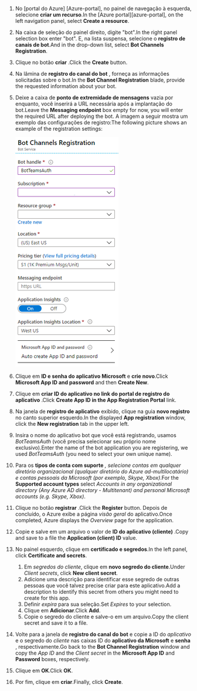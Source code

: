 1. <span data-ttu-id="88d63-101">No [portal do Azure] [Azure-portal], no painel de navegação à esquerda, selecione **criar um recurso**.</span><span class="sxs-lookup"><span data-stu-id="88d63-101">In the [Azure portal][azure-portal], on the left navigation panel, select **Create a resource**.</span></span>
1. <span data-ttu-id="88d63-102">Na caixa de seleção do painel direito, digite "bot".</span><span class="sxs-lookup"><span data-stu-id="88d63-102">In the right panel selection box enter "bot".</span></span> <span data-ttu-id="88d63-103">E, na lista suspensa, selecione o **registro de canais de bot**.</span><span class="sxs-lookup"><span data-stu-id="88d63-103">And in the drop-down list, select **Bot Channels Registration**.</span></span>
1. <span data-ttu-id="88d63-104">Clique no botão **criar** .</span><span class="sxs-lookup"><span data-stu-id="88d63-104">Click the **Create** button.</span></span>
1. <span data-ttu-id="88d63-105">Na lâmina de **registro do canal do bot** , forneça as informações solicitadas sobre o bot.</span><span class="sxs-lookup"><span data-stu-id="88d63-105">In the **Bot Channel Registration** blade, provide the requested information about your bot.</span></span>
1. <span data-ttu-id="88d63-106">Deixe a caixa de **ponto de extremidade de mensagens** vazia por enquanto, você inserirá a URL necessária após a implantação do bot.</span><span class="sxs-lookup"><span data-stu-id="88d63-106">Leave the **Messaging endpoint** box empty for now, you will enter the required URL after deploying the bot.</span></span> <span data-ttu-id="88d63-107">A imagem a seguir mostra um exemplo das configurações de registro:</span><span class="sxs-lookup"><span data-stu-id="88d63-107">The following picture shows an example of the registration settings:</span></span>

    ![registro de canais de aplicativos bot](../../assets/images/authentication/auth-bot-channels-registration.png)

1. <span data-ttu-id="88d63-109">Clique em **ID e senha do aplicativo Microsoft** e **crie novo**.</span><span class="sxs-lookup"><span data-stu-id="88d63-109">Click **Microsoft App ID and password** and then **Create New**.</span></span>
1. <span data-ttu-id="88d63-110">Clique em **criar ID do aplicativo no link do portal de registro do aplicativo** .</span><span class="sxs-lookup"><span data-stu-id="88d63-110">Click **Create App ID in the App Registration Portal** link.</span></span>
1. <span data-ttu-id="88d63-111">Na janela de **registro de aplicativo** exibido, clique na guia **novo registro** no canto superior esquerdo.</span><span class="sxs-lookup"><span data-stu-id="88d63-111">In the displayed **App registration** window, click the **New registration** tab in the upper left.</span></span>
1. <span data-ttu-id="88d63-112">Insira o nome do aplicativo bot que você está registrando, usamos *BotTeamsAuth* (você precisa selecionar seu próprio nome exclusivo).</span><span class="sxs-lookup"><span data-stu-id="88d63-112">Enter the name of the bot application you are registering, we used *BotTeamsAuth* (you need to select your own unique name).</span></span>
1. <span data-ttu-id="88d63-113">Para os **tipos de conta com suporte** *, selecione contas em qualquer diretório organizacional (qualquer diretório do Azure ad-multilocatário) e contas pessoais da Microsoft (por exemplo, Skype, Xbox)*.</span><span class="sxs-lookup"><span data-stu-id="88d63-113">For the **Supported account types** select *Accounts in any organizational directory (Any Azure AD directory - Multitenant) and personal Microsoft accounts (e.g. Skype, Xbox)*.</span></span>
1. <span data-ttu-id="88d63-114">Clique no botão **registrar** .</span><span class="sxs-lookup"><span data-stu-id="88d63-114">Click the **Register** button.</span></span> <span data-ttu-id="88d63-115">Depois de concluído, o Azure exibe a página *visão geral* do aplicativo.</span><span class="sxs-lookup"><span data-stu-id="88d63-115">Once completed, Azure displays the *Overview* page for the application.</span></span>
1. <span data-ttu-id="88d63-116">Copie e salve em um arquivo o valor de **ID do aplicativo (cliente)** .</span><span class="sxs-lookup"><span data-stu-id="88d63-116">Copy and save to a file the **Application (client) ID** value.</span></span>
1. <span data-ttu-id="88d63-117">No painel esquerdo, clique em **certificado e segredos**.</span><span class="sxs-lookup"><span data-stu-id="88d63-117">In the left panel, click **Certificate and secrets**.</span></span>
    1. <span data-ttu-id="88d63-118">Em *segredos do cliente*, clique em **novo segredo do cliente**.</span><span class="sxs-lookup"><span data-stu-id="88d63-118">Under *Client secrets*, click **New client secret**.</span></span>
    1. <span data-ttu-id="88d63-119">Adicione uma descrição para identificar esse segredo de outras pessoas que você talvez precise criar para este aplicativo.</span><span class="sxs-lookup"><span data-stu-id="88d63-119">Add a description to identify this secret from others you might need to create for this app.</span></span>
    1. <span data-ttu-id="88d63-120">Definir *expira* para sua seleção.</span><span class="sxs-lookup"><span data-stu-id="88d63-120">Set *Expires* to your selection.</span></span>
    1. <span data-ttu-id="88d63-121">Clique em **Adicionar**.</span><span class="sxs-lookup"><span data-stu-id="88d63-121">Click **Add**.</span></span>
    1. <span data-ttu-id="88d63-122">Copie o segredo do cliente e salve-o em um arquivo.</span><span class="sxs-lookup"><span data-stu-id="88d63-122">Copy the client secret and save it to a file.</span></span>
1. <span data-ttu-id="88d63-123">Volte para a janela de **registro do canal do bot** e copie a ID do *aplicativo* e o segredo do *cliente* nas caixas ID do **aplicativo da Microsoft** e **senha** , respectivamente.</span><span class="sxs-lookup"><span data-stu-id="88d63-123">Go back to the **Bot Channel Registration** window and copy the *App ID* and the *Client secret* in the **Microsoft App ID** and **Password** boxes, respectively.</span></span>
1. <span data-ttu-id="88d63-124">Clique em **OK**.</span><span class="sxs-lookup"><span data-stu-id="88d63-124">Click **OK**.</span></span>
1. <span data-ttu-id="88d63-125">Por fim, clique em **criar**.</span><span class="sxs-lookup"><span data-stu-id="88d63-125">Finally, click **Create**.</span></span>
